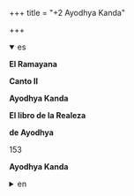 +++
title = "+2 Ayodhya Kanda"

+++
<details open><summary>es</summary>

**El Ramayana**

**Canto II**

**Ayodhya Kanda**

**El libro de la Realeza**

**de Ayodhya**

153

**Ayodhya Kanda**
</details>

<details><summary>en</summary>

** The Ramayana **

 ** Canto II **

 ** Ayodhya Kanda **

 ** The book of royalty **

 ** From Ayodhya **

 153

 ** Ayodhya Kanda **
</details>